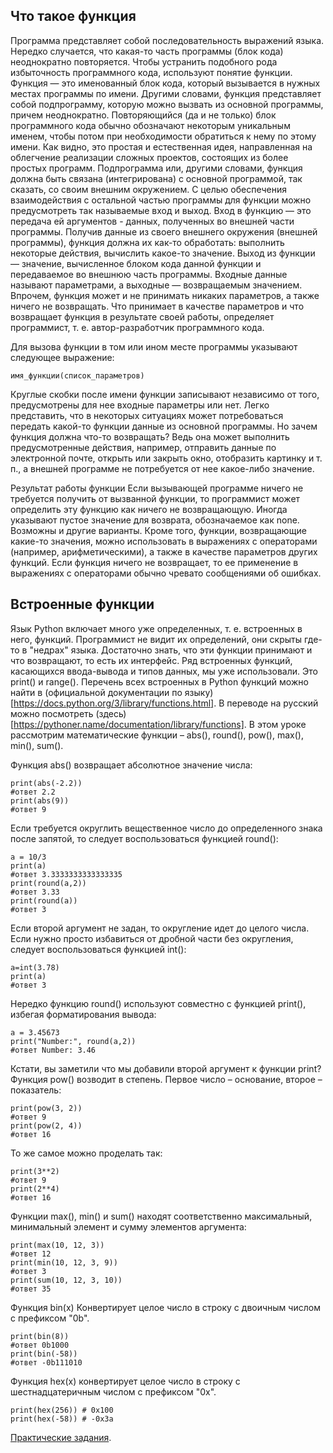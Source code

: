 ## Что такое функция
Программа представляет собой последовательность выражений языка. Нередко случается, что какая-то часть программы (блок кода) неоднократно повторяется. Чтобы устранить подобного рода избыточность программного кода, используют понятие функции. Функция — это именованный блок кода, который вызывается в нужных местах программы по имени. Другими словами, функция представляет собой подпрограмму, которую можно вызвать из основной программы, причем неоднократно. Повторяющийся (да и не только) блок программного кода обычно обозначают некоторым уникальным именем, чтобы потом при необходимости обратиться к нему по этому имени. Как видно, это простая и естественная идея, направленная на облегчение реализации сложных проектов, состоящих из более простых программ.
Подпрограмма или, другими словами, функция должна быть связана (интегрирована) с основной программой, так сказать, со своим внешним окружением. С целью обеспечения взаимодействия с остальной частью программы для функции можно предусмотреть так называемые вход и выход.
Вход в функцию — это передача ей аргументов - данных, полученных во внешней части программы. Получив данные из своего внешнего окружения (внешней программы), функция должна их как-то обработать: выполнить некоторые действия, вычислить какое-то значение. Выход из функции — значение, вычисленное блоком кода данной функции и передаваемое во внешнюю часть программы. Входные данные называют параметрами, а выходные — возвращаемым значением. Впрочем, функция может и не принимать никаких параметров, а также ничего не возвращать. Что принимает в качестве параметров и что возвращает функция в результате своей работы, определяет программист, т. е. автор-разработчик программного кода.

Для вызова функции в том или ином месте программы указывают следующее выражение:
```
имя_функции(список_параметров)
```
Круглые скобки после имени функции записывают независимо от того, предусмотрены для нее входные параметры или нет. Легко представить, что в некоторых ситуациях может потребоваться передать какой-то функции данные из основной программы. Но зачем функция должна что-то возвращать? Ведь она может выполнить предусмотренные действия, например, отправить данные по электронной почте, открыть или закрыть окно, отобразить картинку и т. п., а внешней программе не потребуется от нее какое-либо значение.

Результат работы функции
Если вызывающей программе ничего не требуется получить от вызванной функции, то программист может определить эту функцию как ничего не возвращающую. Иногда указывают пустое значение для возврата, обозначаемое как none. Возможны и другие варианты. Кроме того, функции, возвращающие какие-то значения, можно использовать в выражениях с операторами (например, арифметическими), а также в качестве параметров других функций. Если функция ничего не возвращает, то ее применение в выражениях с операторами обычно чревато сообщениями об ошибках.

## Встроенные функции
Язык Python включает много уже определенных, т. е. встроенных в него, функций. Программист не видит их определений, они скрыты где-то в "недрах" языка. Достаточно знать, что эти функции принимают и что возвращают, то есть их интерфейс.
Ряд встроенных функций, касающихся ввода-вывода и типов данных, мы уже использовали. Это print() и range(). Перечень всех встроенных в Python функций можно найти в (официальной документации по языку) [https://docs.python.org/3/library/functions.html]. В переводе на русский можно посмотреть (здесь)[https://pythoner.name/documentation/library/functions].
В этом уроке рассмотрим математические функции – abs(), round(), pow(), max(), min(), sum().

Функция abs() возвращает абсолютное значение числа:
```
print(abs(-2.2))
#ответ 2.2
print(abs(9))
#ответ 9
```
Если требуется округлить вещественное число до определенного знака после запятой, то следует воспользоваться функцией round():
```
a = 10/3
print(a)
#ответ 3.3333333333333335
print(round(a,2))
#ответ 3.33
print(round(a))
#ответ 3
```
Если второй аргумент не задан, то округление идет до целого числа. Если нужно просто избавиться от дробной части без округления, следует воспользоваться функцией int():
```
a=int(3.78)
print(a)
#ответ 3
```
Нередко функцию round() используют совместно с функцией print(), избегая форматирования вывода:
```
a = 3.45673
print("Number:", round(a,2))
#ответ Number: 3.46
```
Кстати, вы заметили что мы добавили второй аргумент к функции print? 
Функция pow() возводит в степень. Первое число – основание, второе – показатель:
```
print(pow(3, 2))
#ответ 9
print(pow(2, 4))
#ответ 16
```
То же самое можно проделать так:
```
print(3**2)
#ответ 9
print(2**4)
#ответ 16
```
Функции max(), min() и sum() находят соответственно максимальный, минимальный элемент и сумму элементов аргумента:
```
print(max(10, 12, 3))
#ответ 12
print(min(10, 12, 3, 9))
#ответ 3
print(sum(10, 12, 3, 10))
#ответ 35
```

Функция bin(x) Конвертирует целое число в строку с двоичным числом с префиксом "0b".
```
print(bin(8)) 
#ответ 0b1000
print(bin(-58)) 
#ответ -0b111010
```
Функция hex(x) конвертирует целое число в строку с шестнадцатеричным числом с префиксом "0x".
```
print(hex(256)) # 0x100
print(hex(-58)) # -0x3a
```

[Практические задания](../../../tasks/p1/t13).
